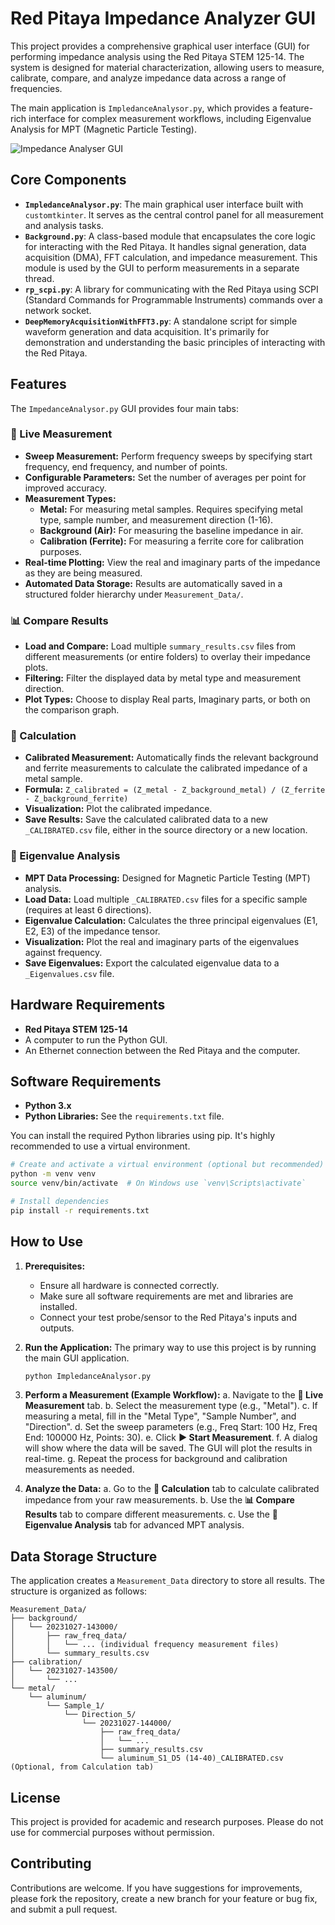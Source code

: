 # Red Pitaya Impedance Analyzer GUI

This project provides a comprehensive graphical user interface (GUI) for performing impedance analysis using the Red Pitaya STEM 125-14. The system is designed for material characterization, allowing users to measure, calibrate, compare, and analyze impedance data across a range of frequencies.

The main application is `ImpledanceAnalysor.py`, which provides a feature-rich interface for complex measurement workflows, including Eigenvalue Analysis for MPT (Magnetic Particle Testing).

![Impedance Analyser GUI](https://i.imgur.com/your-image-url.png)  <!-- Placeholder: Replace with an actual screenshot URL -->

## Core Components

- **`ImpledanceAnalysor.py`**: The main graphical user interface built with `customtkinter`. It serves as the central control panel for all measurement and analysis tasks.
- **`Background.py`**: A class-based module that encapsulates the core logic for interacting with the Red Pitaya. It handles signal generation, data acquisition (DMA), FFT calculation, and impedance measurement. This module is used by the GUI to perform measurements in a separate thread.
- **`rp_scpi.py`**: A library for communicating with the Red Pitaya using SCPI (Standard Commands for Programmable Instruments) commands over a network socket.
- **`DeepMemoryAcquisitionWithFFT3.py`**: A standalone script for simple waveform generation and data acquisition. It's primarily for demonstration and understanding the basic principles of interacting with the Red Pitaya.

## Features

The `ImpedanceAnalysor.py` GUI provides four main tabs:

### 🔴 Live Measurement
- **Sweep Measurement:** Perform frequency sweeps by specifying start frequency, end frequency, and number of points.
- **Configurable Parameters:** Set the number of averages per point for improved accuracy.
- **Measurement Types:**
    - **Metal:** For measuring metal samples. Requires specifying metal type, sample number, and measurement direction (1-16).
    - **Background (Air):** For measuring the baseline impedance in air.
    - **Calibration (Ferrite):** For measuring a ferrite core for calibration purposes.
- **Real-time Plotting:** View the real and imaginary parts of the impedance as they are being measured.
- **Automated Data Storage:** Results are automatically saved in a structured folder hierarchy under `Measurement_Data/`.

### 📊 Compare Results
- **Load and Compare:** Load multiple `summary_results.csv` files from different measurements (or entire folders) to overlay their impedance plots.
- **Filtering:** Filter the displayed data by metal type and measurement direction.
- **Plot Types:** Choose to display Real parts, Imaginary parts, or both on the comparison graph.

### 🔬 Calculation
- **Calibrated Measurement:** Automatically finds the relevant background and ferrite measurements to calculate the calibrated impedance of a metal sample.
- **Formula:** `Z_calibrated = (Z_metal - Z_background_metal) / (Z_ferrite - Z_background_ferrite)`
- **Visualization:** Plot the calibrated impedance.
- **Save Results:** Save the calculated calibrated data to a new `_CALIBRATED.csv` file, either in the source directory or a new location.

### 🧬 Eigenvalue Analysis
- **MPT Data Processing:** Designed for Magnetic Particle Testing (MPT) analysis.
- **Load Data:** Load multiple `_CALIBRATED.csv` files for a specific sample (requires at least 6 directions).
- **Eigenvalue Calculation:** Calculates the three principal eigenvalues (E1, E2, E3) of the impedance tensor.
- **Visualization:** Plot the real and imaginary parts of the eigenvalues against frequency.
- **Save Eigenvalues:** Export the calculated eigenvalue data to a `_Eigenvalues.csv` file.

## Hardware Requirements

- **Red Pitaya STEM 125-14**
- A computer to run the Python GUI.
- An Ethernet connection between the Red Pitaya and the computer.

## Software Requirements

- **Python 3.x**
- **Python Libraries:** See the `requirements.txt` file.

You can install the required Python libraries using pip. It's highly recommended to use a virtual environment.

```bash
# Create and activate a virtual environment (optional but recommended)
python -m venv venv
source venv/bin/activate  # On Windows use `venv\Scripts\activate`

# Install dependencies
pip install -r requirements.txt
```

## How to Use

1.  **Prerequisites:**
    *   Ensure all hardware is connected correctly.
    *   Make sure all software requirements are met and libraries are installed.
    *   Connect your test probe/sensor to the Red Pitaya's inputs and outputs.

2.  **Run the Application:**
    The primary way to use this project is by running the main GUI application.
    ```bash
    python ImpledanceAnalysor.py
    ```

3.  **Perform a Measurement (Example Workflow):**
    a.  Navigate to the **🔴 Live Measurement** tab.
    b.  Select the measurement type (e.g., "Metal").
    c.  If measuring a metal, fill in the "Metal Type", "Sample Number", and "Direction".
    d.  Set the sweep parameters (e.g., Freq Start: 100 Hz, Freq End: 100000 Hz, Points: 30).
    e.  Click **▶️ Start Measurement**.
    f.  A dialog will show where the data will be saved. The GUI will plot the results in real-time.
    g.  Repeat the process for background and calibration measurements as needed.

4.  **Analyze the Data:**
    a.  Go to the **🔬 Calculation** tab to calculate calibrated impedance from your raw measurements.
    b.  Use the **📊 Compare Results** tab to compare different measurements.
    c.  Use the **🧬 Eigenvalue Analysis** tab for advanced MPT analysis.

## Data Storage Structure

The application creates a `Measurement_Data` directory to store all results. The structure is organized as follows:

```
Measurement_Data/
├── background/
│   └── 20231027-143000/
│       ├── raw_freq_data/
│       │   └── ... (individual frequency measurement files)
│       └── summary_results.csv
├── calibration/
│   └── 20231027-143500/
│       └── ...
└── metal/
    └── aluminum/
        └── Sample_1/
            └── Direction_5/
                └── 20231027-144000/
                    ├── raw_freq_data/
                    │   └── ...
                    ├── summary_results.csv
                    └── aluminum_S1_D5 (14-40)_CALIBRATED.csv  (Optional, from Calculation tab)
```

## License

This project is provided for academic and research purposes. Please do not use for commercial purposes without permission.

## Contributing

Contributions are welcome. If you have suggestions for improvements, please fork the repository, create a new branch for your feature or bug fix, and submit a pull request.
